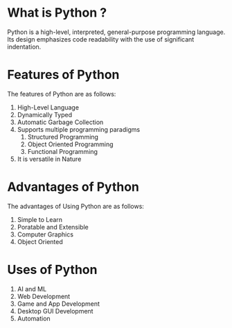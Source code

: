 # What is Python ?
Python is a high-level, interpreted, general-purpose programming language. Its design emphasizes code readability with the use of significant indentation.

# Features of Python
The features of Python are as follows:
1. High-Level Language
2. Dynamically Typed
3. Automatic Garbage Collection
4. Supports multiple programming paradigms
    1. Structured Programming
    2. Object Oriented Programming
    3. Functional Programming
5. It is versatile in Nature

# Advantages of Python
The advantages of Using Python are as follows:
1. Simple to Learn
2. Poratable and Extensible
3. Computer Graphics
4. Object Oriented

# Uses of Python
1. AI and ML
2. Web Development
3. Game and App Development
4. Desktop GUI Development
5. Automation